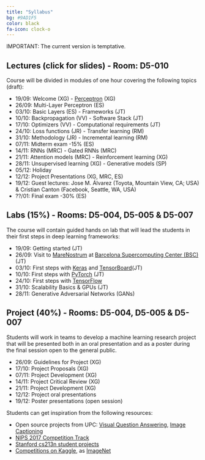 ```yaml
---
title: "Syllabus"
bg: #9AD1F5
color: black
fa-icon: clock-o
---
```


IMPORTANT: The current version is temptative.

## Lectures (click for slides) - Room: D5-010

Course will be divided in modules of one hour covering the following topics (draft):

* 19/09: Welcome (XG) - [Perceptron][d1l2-slides] (XG)
* 26/09: Multi-Layer Perceptron (ES)
* 03/10: Basic Layers (ES) - Frameworks (JT)
* 10/10: Backpropagation (VV) - Software Stack (JT)
* 17/10: Optimizers (VV) - Computational requirements (JT)
* 24/10: Loss functions (JR) - Transfer learning (RM)
* 31/10: Methodology (JR) - Incremental learning (RM)
* 07/11: Midterm exam -15% (ES)
* 14/11: RNNs (MRC) - Gated RNNs (MRC)
* 21/11: Attention models (MRC) - Reinforcement learning (XG)
* 28/11: Unsupervised learning (XG) - Generative models (SP)
* 05/12: Holiday
* 12/12: Project Presentations (XG, MRC, ES)
* 19/12: Guest lectures: Jose M. Álvarez (Toyota, Mountain View, CA; USA) & Cristian Canton (Facebook, Seattle, WA, USA)
* ??/01: Final exam -30% (ES)

[d1l2-slides]: https://www.slideshare.net/xavigiro/the-perceptron-audio-and-vision-d1l2-2017-upc-deep-learning-for-artificial-intelligence

## Labs (15%) - Rooms: D5-004, D5-005 & D5-007
The course will contain guided hands on lab that will lead the students in their first steps in deep learning frameworks:

* 19/09: Getting started (JT)
* 26/09: Visit to [MareNostrum](https://www.bsc.es/innovation-and-services/supercomputers-and-facilities/marenostrum) at [Barcelona Supercomputing Center (BSC)](https://www.bsc.es/) (JT)
* 03/10: First steps with [Keras](https://keras.io/) and [TensorBoard](https://www.tensorflow.org/get_started/summaries_and_tensorboard)(JT)
* 10/10: First steps with [PyTorch](http://pytorch.org/) (JT)
* 24/10: First steps with [TensorFlow](https://www.tensorflow.org/)
* 31/10: Scalability Basics & GPUs (JT)
* 28/11: Generative Adversarial Networks (GANs)

## Project (40%) - Rooms: D5-004, D5-005 & D5-007

Students will work in teams to develop a machine learning research project that will be presented both in an oral presentation and as a poster during the final session open to the general public. 

* 26/09: Guidelines for Project (XG)
* 17/10: Project Proposals (XG)
* 07/11: Project Development (XG)
* 14/11: Project Critical Review (XG)
* 21/11: Project Development (XG)
* 12/12: Project oral presentations
* 19/12: Poster presentations (open session)

Students can get inspiration from the following resources:

* Open source projects from UPC: [Visual Question Answering](http://imatge-upc.github.io/vqa-2016-cvprw/), [Image Captioning](https://github.com/amaiasalvador/imcap_keras)
* [NIPS 2017 Competition Track](https://nips.cc/Conferences/2017/CompetitionTrack)
* [Stanford cs213n student projects](http://cs231n.stanford.edu/reports.html)
* [Competitions on Kaggle](https://www.kaggle.com/competitions), as [ImageNet](https://www.kaggle.com/c/imagenet-object-localization-challenge)
